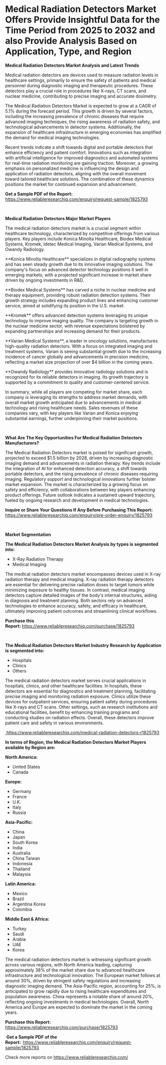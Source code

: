 <p><h1>Medical Radiation Detectors Market Offers Provide Insightful Data for the Time Period from 2025 to 2032 and also Provide Analysis Based on Application, Type, and Region</h1></p><p><strong>Medical Radiation Detectors Market Analysis and Latest Trends</strong></p>
<p><p>Medical radiation detectors are devices used to measure radiation levels in healthcare settings, primarily to ensure the safety of patients and medical personnel during diagnostic imaging and therapeutic procedures. These detectors play a crucial role in procedures like X-rays, CT scans, and nuclear medicine, contributing to precise imaging and accurate dosimetry.</p><p>The Medical Radiation Detectors Market is expected to grow at a CAGR of 5.1% during the forecast period. This growth is driven by several factors, including the increasing prevalence of chronic diseases that require advanced imaging techniques, the rising awareness of radiation safety, and technological advancements in detector systems. Additionally, the expansion of healthcare infrastructure in emerging economies has amplified the demand for medical imaging technologies.</p><p>Recent trends indicate a shift towards digital and portable detectors that enhance efficiency and patient comfort. Innovations such as integration with artificial intelligence for improved diagnostics and automated systems for real-time radiation monitoring are gaining traction. Moreover, a growing emphasis on personalized medicine is influencing the design and application of radiation detectors, aligning with the overall movement toward tailored healthcare solutions. The combination of these dynamics positions the market for continued expansion and advancement.</p></p>
<p><strong>Get a Sample PDF of the Report:&nbsp;</strong> <a href="https://www.reliableresearchiq.com/enquiry/request-sample/1825793?utm_campaign=2780&utm_medium=2&utm_source=Github&utm_content=ia&utm_term=03032025&utm_id=medical-radiation-detectors">https://www.reliableresearchiq.com/enquiry/request-sample/1825793</a></p>
<p>&nbsp;</p>
<p><strong>Medical Radiation Detectors Major Market Players</strong></p>
<p><p>The medical radiation detectors market is a crucial segment within healthcare technology, characterized by competitive offerings from various players. Key players include Konica Minolta Healthcare, Biodex Medical Systems, Kromek, Idetec Medical Imaging, Varian Medical Systems, and Owandy Radiology.</p><p>**Konica Minolta Healthcare** specializes in digital radiography systems and has seen steady growth due to its innovative imaging solutions. The company's focus on advanced detector technology positions it well in emerging markets, with a projected significant increase in market share driven by ongoing investments in R&D.</p><p>**Biodex Medical Systems** has carved a niche in nuclear medicine and therapy equipment, providing robust radiation detection systems. Their growth strategy includes expanding product lines and enhancing customer service, aimed at solidifying its position in the U.S. market. </p><p>**Kromek** offers advanced detection systems leveraging its unique technology to improve imaging quality. The company is targeting growth in the nuclear medicine sector, with revenue expectations bolstered by expanding partnerships and increasing demand for their products.</p><p>**Varian Medical Systems**, a leader in oncology solutions, manufactures high-quality radiation detectors. With a focus on integrated imaging and treatment systems, Varian is seeing substantial growth due to the increasing incidence of cancer globally and advancements in precision medicine, reflecting a market size projection of over $4 billion in the coming years.</p><p>**Owandy Radiology** provides innovative radiology solutions and is recognized for its reliable detectors in imaging. Its growth trajectory is supported by a commitment to quality and customer-centered service.</p><p>In summary, while all players are competing for market share, each company is leveraging its strengths to address market demands, with overall market growth anticipated due to advancements in medical technology and rising healthcare needs. Sales revenues of these companies vary, with key players like Varian and Konica enjoying substantial earnings, further underpinning their market positions.</p></p>
<p>&nbsp;</p>
<p><strong>What Are The Key Opportunities For Medical Radiation Detectors Manufacturers?</strong></p>
<p><p>The Medical Radiation Detectors market is poised for significant growth, projected to exceed $1.5 billion by 2028, driven by increasing diagnostic imaging demand and advancements in radiation therapy. Key trends include the integration of AI for enhanced detection accuracy, a shift towards portable detectors, and the rising prevalence of chronic diseases requiring imaging. Regulatory support and technological innovations further bolster market expansion. The market is characterized by a growing focus on safety and efficiency, with collaborations between key players enhancing product offerings. Future outlook indicates a sustained upward trajectory, fueled by ongoing research and development in medical technologies.</p></p>
<p><strong>Inquire or Share Your Questions If Any Before Purchasing This Report:</strong> <a href="https://www.reliableresearchiq.com/enquiry/pre-order-enquiry/1825793?utm_campaign=2780&utm_medium=2&utm_source=Github&utm_content=ia&utm_term=03032025&utm_id=medical-radiation-detectors">https://www.reliableresearchiq.com/enquiry/pre-order-enquiry/1825793</a></p>
<p>&nbsp;</p>
<p><strong>Market Segmentation</strong></p>
<p><strong>The Medical Radiation Detectors Market Analysis by types is segmented into:</strong></p>
<p><ul><li>X-Ray Radiation Therapy</li><li>Medical Imaging</li></ul></p>
<p><p>The medical radiation detectors market encompasses devices used in X-ray radiation therapy and medical imaging. X-ray radiation therapy detectors are essential for delivering precise radiation doses to target tumors while minimizing exposure to healthy tissues. In contrast, medical imaging detectors capture detailed images of the body's internal structures, aiding in diagnosis and treatment planning. Both sectors rely on advanced technologies to enhance accuracy, safety, and efficacy in healthcare, ultimately improving patient outcomes and streamlining clinical workflows.</p></p>
<p><strong>Purchase this Report:&nbsp;</strong><a href="https://www.reliableresearchiq.com/purchase/1825793?utm_campaign=2780&utm_medium=2&utm_source=Github&utm_content=ia&utm_term=03032025&utm_id=medical-radiation-detectors">https://www.reliableresearchiq.com/purchase/1825793</a></p>
<p>&nbsp;</p>
<p><strong>The Medical Radiation Detectors Market Industry Research by Application is segmented into:</strong></p>
<p><ul><li>Hospitals</li><li>Clinics</li><li>Others</li></ul></p>
<p><p>The medical radiation detectors market serves crucial applications in hospitals, clinics, and other healthcare facilities. In hospitals, these detectors are essential for diagnostics and treatment planning, facilitating precise imaging and monitoring radiation exposure. Clinics utilize these devices for outpatient services, ensuring patient safety during procedures like X-rays and CT scans. Other settings, such as research institutions and educational facilities, benefit by enhancing training programs and conducting studies on radiation effects. Overall, these detectors improve patient care and safety in various environments.</p></p>
<p><a href="https://www.reliableresearchiq.com/medical-radiation-detectors-r1825793?utm_campaign=2780&utm_medium=2&utm_source=Github&utm_content=ia&utm_term=03032025&utm_id=medical-radiation-detectors">&nbsp;https://www.reliableresearchiq.com/medical-radiation-detectors-r1825793</a></p>
<p><strong>In terms of Region, the Medical Radiation Detectors Market Players available by Region are:</strong></p>
<p>
    <p> <strong> North America: </strong>
        <ul>
            <li>United States</li>
            <li>Canada</li>
        </ul>
        </p> 
    <p> <strong> Europe: </strong>
        <ul>
            <li>Germany</li>
            <li>France</li>
            <li>U.K.</li>
            <li>Italy</li>
            <li>Russia</li>
        </ul>
        </p> 
    <p> <strong> Asia-Pacific: </strong>
        <ul>
            <li>China</li>
            <li>Japan</li>
            <li>South Korea</li>
            <li>India</li>
            <li>Australia</li>
            <li>China Taiwan</li>
            <li>Indonesia</li>
            <li>Thailand</li>
            <li>Malaysia</li>
        </ul>
        </p> 
    <p> <strong> Latin America: </strong>
        <ul>
            <li>Mexico</li>
            <li>Brazil</li>
            <li>Argentina Korea</li>
            <li>Colombia</li>
        </ul>
        </p> 
    <p> <strong> Middle East & Africa: </strong>
        <ul>
            <li>Turkey</li>
            <li>Saudi</li>
            <li>Arabia</li>
            <li>UAE</li>
            <li>Korea</li>
        </ul>
    </p>
    </p>
<p><p>The medical radiation detectors market is witnessing significant growth across various regions, with North America leading, capturing approximately 38% of the market share due to advanced healthcare infrastructure and technological innovation. The European market follows at around 30%, driven by stringent safety regulations and increasing diagnostic imaging demand. The Asia-Pacific region, accounting for 25%, is anticipated to grow rapidly due to rising healthcare expenditures and population awareness. China represents a notable share of around 20%, reflecting ongoing investments in medical technologies. Overall, North America and Europe are expected to dominate the market in the coming years.</p></p>
<p><strong>Purchase this Report: </strong><a href="https://www.reliableresearchiq.com/purchase/1825793?utm_campaign=2780&utm_medium=2&utm_source=Github&utm_content=ia&utm_term=03032025&utm_id=medical-radiation-detectors">https://www.reliableresearchiq.com/purchase/1825793</a></p>
<p>&nbsp;<strong>Get a Sample PDF of the Report:&nbsp;&nbsp;</strong><a href="https://www.reliableresearchiq.com/enquiry/request-sample/1825793?utm_campaign=2780&utm_medium=2&utm_source=Github&utm_content=ia&utm_term=03032025&utm_id=medical-radiation-detectors">https://www.reliableresearchiq.com/enquiry/request-sample/1825793</a></p>
<p><strong></strong></p>
<p>Check more reports on <a href="https://www.reliableresearchiq.com/?utm_campaign=2780&utm_medium=2&utm_source=Github&utm_content=ia&utm_term=03032025&utm_id=medical-radiation-detectors">https://www.reliableresearchiq.com/</a></p>